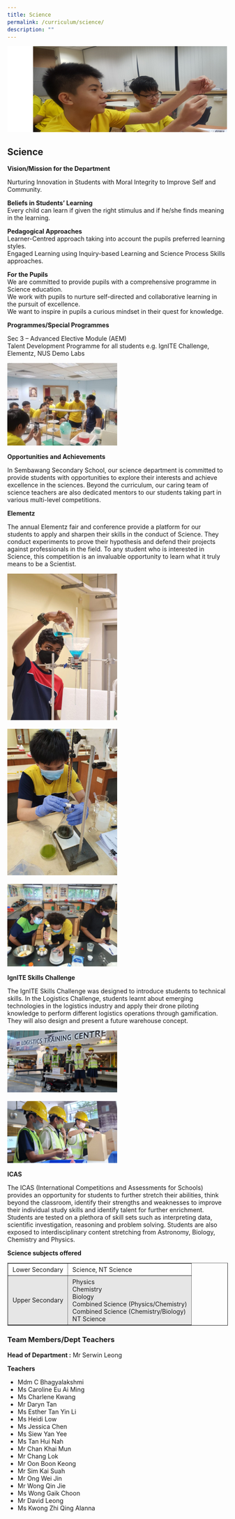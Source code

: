 ```yaml
---
title: Science
permalink: /curriculum/science/
description: ""
---
```

![](/images/Science-Cover-page.jpeg)
## Science


**Vision/Mission for the Department**

Nurturing Innovation in Students with Moral Integrity to Improve Self and Community.

**Beliefs in Students’ Learning**  
Every child can learn if given the right stimulus and if he/she finds meaning in the learning.

**Pedagogical Approaches**  
Learner-Centred approach taking into account the pupils preferred learning styles.  
Engaged Learning using Inquiry-based Learning and Science Process Skills approaches.

**For the Pupils**  
We are committed to provide pupils with a comprehensive programme in Science education.  
We work with pupils to nurture self-directed and collaborative learning in the pursuit of excellence.  
We want to inspire in pupils a curious mindset in their quest for knowledge.

**Programmes/Special Programmes**

Sec 3 – Advanced Elective Module (AEM)  
Talent Development Programme for all students e.g. IgnITE Challenge, Elementz, NUS Demo Labs

<div style="display:block"><img src="/images/S0.jpeg" style="max-width: 50%;"></div>


**Opportunities and Achievements**

In Sembawang Secondary School, our science department is committed to provide students with opportunities to explore their interests and achieve excellence in the sciences. Beyond the curriculum, our caring team of science teachers are also dedicated mentors to our students taking part in various multi-level competitions.

**Elementz**

The annual Elementz fair and conference provide a platform for our students to apply and sharpen their skills in the conduct of Science. They conduct experiments to prove their hypothesis and defend their projects against professionals in the field. To any student who is interested in Science, this competition is an invaluable opportunity to learn what it truly means to be a Scientist.

<div style="display:block"><img src="/images/S1.jpeg" style="max-width: 50%;"></div>
<br>
<div style="display:block"><img src="/images/S2.jpeg" style="max-width: 50%;"></div>
<br>
<div style="display:block"><img src="/images/S3.jpeg" style="max-width: 50%;"></div>

**IgnITE Skills Challenge**

The IgnITE Skills Challenge was designed to introduce students to technical skills. In the Logistics Challenge, students learnt about emerging technologies in the logistics industry and apply their drone piloting knowledge to perform different logistics operations through gamification. They will also design and present a future warehouse concept.

<div style="display:block"><img src="/images/S4.jpeg" style="max-width: 50%;"></div>

<br>

<div style="display:block"><img src="/images/S5.jpeg" style="max-width: 50%;"></div>

**ICAS**

The ICAS (International Competitions and Assessments for Schools) provides an opportunity for students to further stretch their abilities, think beyond the classroom, identify their strengths and weaknesses to improve their individual study skills and identify talent for further enrichment. Students are tested on a plethora of skill sets such as interpreting data, scientific investigation, reasoning and problem solving. Students are also exposed to interdisciplinary content stretching from Astronomy, Biology, Chemistry and Physics.

**Science subjects offered**

<table border="1" width="100%" cellspacing="1" cellpadding="5" style="box-sizing: inherit; border-collapse: collapse; border-spacing: 0px; max-width: 100%;"><tbody style="box-sizing: inherit;"><tr style="box-sizing: inherit; background: rgb(255, 255, 255);"><td style="box-sizing: inherit; padding: 5px 10px;">Lower Secondary</td><td style="box-sizing: inherit; padding: 5px 10px;">Science, NT Science</td></tr><tr style="box-sizing: inherit; background: rgb(230, 230, 230);"><td style="box-sizing: inherit; padding: 5px 10px;">Upper Secondary</td><td style="box-sizing: inherit; padding: 5px 10px;">Physics<br style="box-sizing: inherit;">Chemistry<br style="box-sizing: inherit;">Biology<br style="box-sizing: inherit;">Combined Science (Physics/Chemistry)<br style="box-sizing: inherit;">Combined Science (Chemistry/Biology)<br style="box-sizing: inherit;">NT Science</td></tr></tbody></table>

### Team Members/Dept Teachers

**Head of Department :** Mr Serwin Leong

**Teachers**
* Mdm C Bhagyalakshmi
* Ms Caroline Eu Ai Ming
* Ms Charlene Kwang
* Mr Daryn Tan
* Ms Esther Tan Yin Li
* Ms Heidi Low
* Ms Jessica Chen
* Ms Siew Yan Yee
* Ms Tan Hui Nah
* Mr Chan Khai Mun
* Mr Chang Lok
* Mr Oon Boon Keong
* Mr Sim Kai Suah
* Mr Ong Wei Jin
* Mr Wong Qin Jie
* Ms Wong Gaik Choon
* Mr David Leong
* Ms Kwong Zhi Qing Alanna